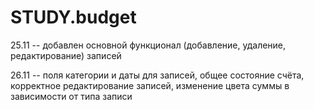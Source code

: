 # STUDY.budget

25.11 -- добавлен основной функционал (добавление, удаление, редактирование) записей

26.11 -- поля категории и даты для записей, общее состояние счёта, корректное редактирование записей, изменение цвета суммы в зависимости от типа записи
